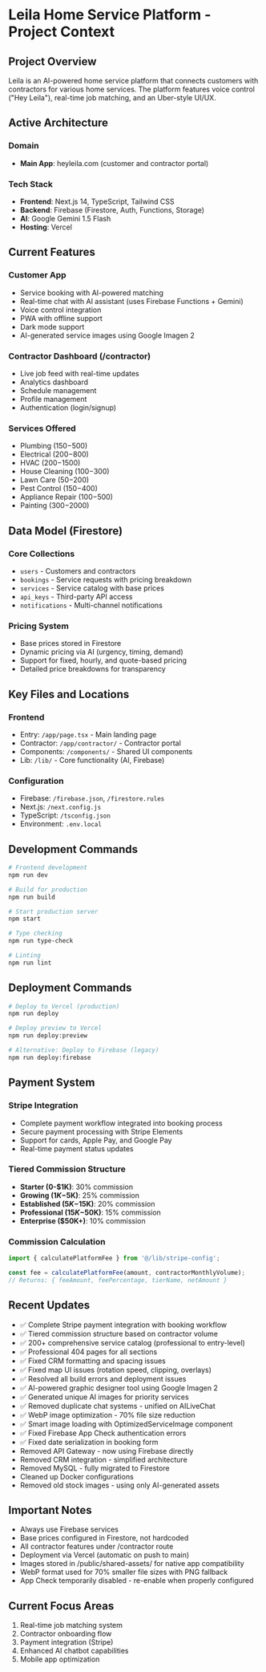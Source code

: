# Leila Home Service Platform - Project Context

## Project Overview
Leila is an AI-powered home service platform that connects customers with contractors for various home services. The platform features voice control ("Hey Leila"), real-time job matching, and an Uber-style UI/UX.

## Active Architecture

### Domain
- **Main App**: heyleila.com (customer and contractor portal)

### Tech Stack
- **Frontend**: Next.js 14, TypeScript, Tailwind CSS
- **Backend**: Firebase (Firestore, Auth, Functions, Storage)
- **AI**: Google Gemini 1.5 Flash
- **Hosting**: Vercel

## Current Features

### Customer App
- Service booking with AI-powered matching
- Real-time chat with AI assistant (uses Firebase Functions + Gemini)
- Voice control integration
- PWA with offline support
- Dark mode support
- AI-generated service images using Google Imagen 2

### Contractor Dashboard (/contractor)
- Live job feed with real-time updates
- Analytics dashboard
- Schedule management
- Profile management
- Authentication (login/signup)

### Services Offered
- Plumbing ($150-$500)
- Electrical ($200-$800)
- HVAC ($200-$1500)
- House Cleaning ($100-$300)
- Lawn Care ($50-$200)
- Pest Control ($150-$400)
- Appliance Repair ($100-$500)
- Painting ($300-$2000)

## Data Model (Firestore)

### Core Collections
- `users` - Customers and contractors
- `bookings` - Service requests with pricing breakdown
- `services` - Service catalog with base prices
- `api_keys` - Third-party API access
- `notifications` - Multi-channel notifications

### Pricing System
- Base prices stored in Firestore
- Dynamic pricing via AI (urgency, timing, demand)
- Support for fixed, hourly, and quote-based pricing
- Detailed price breakdowns for transparency

## Key Files and Locations

### Frontend
- Entry: `/app/page.tsx` - Main landing page
- Contractor: `/app/contractor/` - Contractor portal
- Components: `/components/` - Shared UI components
- Lib: `/lib/` - Core functionality (AI, Firebase)

### Configuration
- Firebase: `/firebase.json`, `/firestore.rules`
- Next.js: `/next.config.js`
- TypeScript: `/tsconfig.json`
- Environment: `.env.local`

## Development Commands

```bash
# Frontend development
npm run dev

# Build for production
npm run build

# Start production server
npm start

# Type checking
npm run type-check

# Linting
npm run lint
```

## Deployment Commands

```bash
# Deploy to Vercel (production)
npm run deploy

# Deploy preview to Vercel
npm run deploy:preview

# Alternative: Deploy to Firebase (legacy)
npm run deploy:firebase
```

## Payment System

### Stripe Integration
- Complete payment workflow integrated into booking process
- Secure payment processing with Stripe Elements
- Support for cards, Apple Pay, and Google Pay
- Real-time payment status updates

### Tiered Commission Structure
- **Starter (0-$1K)**: 30% commission
- **Growing ($1K-$5K)**: 25% commission  
- **Established ($5K-$15K)**: 20% commission
- **Professional ($15K-$50K)**: 15% commission
- **Enterprise ($50K+)**: 10% commission

### Commission Calculation
```typescript
import { calculatePlatformFee } from '@/lib/stripe-config';

const fee = calculatePlatformFee(amount, contractorMonthlyVolume);
// Returns: { feeAmount, feePercentage, tierName, netAmount }
```

## Recent Updates
- ✅ Complete Stripe payment integration with booking workflow
- ✅ Tiered commission structure based on contractor volume
- ✅ 200+ comprehensive service catalog (professional to entry-level)
- ✅ Professional 404 pages for all sections
- ✅ Fixed CRM formatting and spacing issues
- ✅ Fixed map UI issues (rotation speed, clipping, overlays)
- ✅ Resolved all build errors and deployment issues
- ✅ AI-powered graphic designer tool using Google Imagen 2
- ✅ Generated unique AI images for priority services
- ✅ Removed duplicate chat systems - unified on AILiveChat
- ✅ WebP image optimization - 70% file size reduction
- ✅ Smart image loading with OptimizedServiceImage component
- ✅ Fixed Firebase App Check authentication errors
- ✅ Fixed date serialization in booking form
- Removed API Gateway - now using Firebase directly
- Removed CRM integration - simplified architecture
- Removed MySQL - fully migrated to Firestore
- Cleaned up Docker configurations
- Removed old stock images - using only AI-generated assets

## Important Notes
- Always use Firebase services
- Base prices configured in Firestore, not hardcoded
- All contractor features under /contractor route
- Deployment via Vercel (automatic on push to main)
- Images stored in /public/shared-assets/ for native app compatibility
- WebP format used for 70% smaller file sizes with PNG fallback
- App Check temporarily disabled - re-enable when properly configured

## Current Focus Areas
1. Real-time job matching system
2. Contractor onboarding flow
3. Payment integration (Stripe)
4. Enhanced AI chatbot capabilities
5. Mobile app optimization